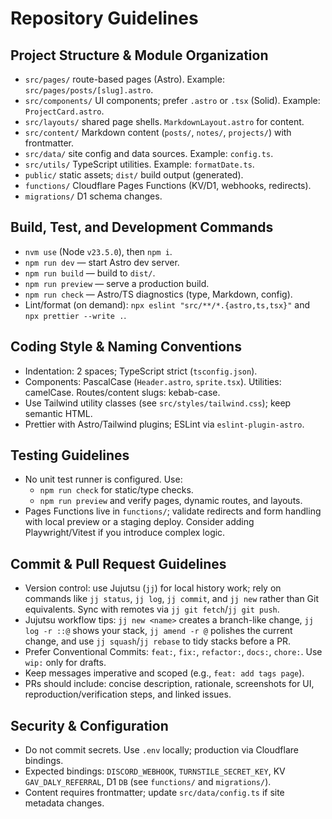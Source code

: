 # Repository Guidelines

## Project Structure & Module Organization

- `src/pages/` route-based pages (Astro). Example: `src/pages/posts/[slug].astro`.
- `src/components/` UI components; prefer `.astro` or `.tsx` (Solid). Example: `ProjectCard.astro`.
- `src/layouts/` shared page shells. `MarkdownLayout.astro` for content.
- `src/content/` Markdown content (`posts/`, `notes/`, `projects/`) with frontmatter.
- `src/data/` site config and data sources. Example: `config.ts`.
- `src/utils/` TypeScript utilities. Example: `formatDate.ts`.
- `public/` static assets; `dist/` build output (generated).
- `functions/` Cloudflare Pages Functions (KV/D1, webhooks, redirects).
- `migrations/` D1 schema changes.

## Build, Test, and Development Commands

- `nvm use` (Node `v23.5.0`), then `npm i`.
- `npm run dev` — start Astro dev server.
- `npm run build` — build to `dist/`.
- `npm run preview` — serve a production build.
- `npm run check` — Astro/TS diagnostics (type, Markdown, config).
- Lint/format (on demand): `npx eslint "src/**/*.{astro,ts,tsx}"` and `npx prettier --write .`.

## Coding Style & Naming Conventions

- Indentation: 2 spaces; TypeScript strict (`tsconfig.json`).
- Components: PascalCase (`Header.astro`, `sprite.tsx`). Utilities: camelCase. Routes/content slugs: kebab-case.
- Use Tailwind utility classes (see `src/styles/tailwind.css`); keep semantic HTML.
- Prettier with Astro/Tailwind plugins; ESLint via `eslint-plugin-astro`.

## Testing Guidelines

- No unit test runner is configured. Use:
  - `npm run check` for static/type checks.
  - `npm run preview` and verify pages, dynamic routes, and layouts.
- Pages Functions live in `functions/`; validate redirects and form handling with local preview or a staging deploy. Consider adding Playwright/Vitest if you introduce complex logic.

## Commit & Pull Request Guidelines

- Version control: use Jujutsu (`jj`) for local history work; rely on commands like `jj status`, `jj log`, `jj commit`, and `jj new` rather than Git equivalents. Sync with remotes via `jj git fetch`/`jj git push`.
- Jujutsu workflow tips: `jj new <name>` creates a branch-like change, `jj log -r ::@` shows your stack, `jj amend -r @` polishes the current change, and use `jj squash`/`jj rebase` to tidy stacks before a PR.
- Prefer Conventional Commits: `feat:`, `fix:`, `refactor:`, `docs:`, `chore:`. Use `wip:` only for drafts.
- Keep messages imperative and scoped (e.g., `feat: add tags page`).
- PRs should include: concise description, rationale, screenshots for UI, reproduction/verification steps, and linked issues.

## Security & Configuration

- Do not commit secrets. Use `.env` locally; production via Cloudflare bindings.
- Expected bindings: `DISCORD_WEBHOOK`, `TURNSTILE_SECRET_KEY`, KV `GAV_DALY_REFERRAL`, D1 `DB` (see `functions/` and `migrations/`).
- Content requires frontmatter; update `src/data/config.ts` if site metadata changes.
